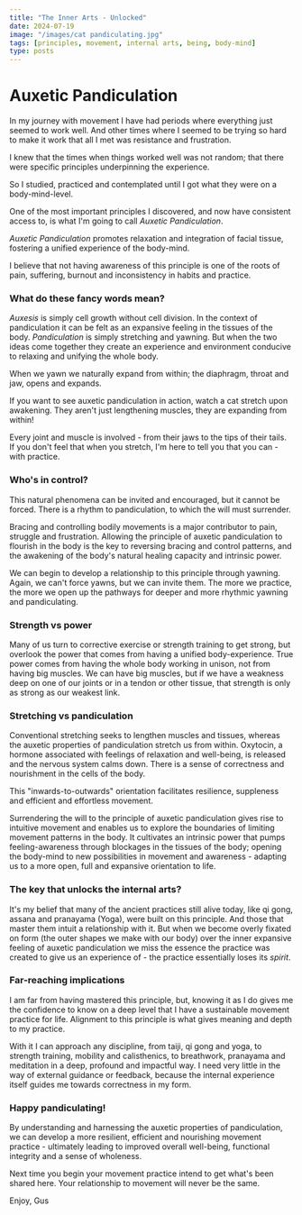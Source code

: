 ```yaml
---
title: "The Inner Arts - Unlocked"
date: 2024-07-19
image: "/images/cat pandiculating.jpg"
tags: [principles, movement, internal arts, being, body-mind]
type: posts
---
```



# Auxetic Pandiculation
In my journey with movement I have had periods where everything just seemed to work well. And other times where I seemed to be trying so hard to make it work that all I met was resistance and frustration. 

I knew that the times when things worked well was not random; that there were specific principles underpinning the experience. 

So I studied, practiced and contemplated until I got what they were on a body-mind-level. 

One of the most important principles I discovered, and now have consistent access to, is what I'm going to call *Auxetic Pandiculation*. 

*Auxetic Pandiculation* promotes relaxation and integration of facial tissue, fostering a unified experience of the body-mind. 

I believe that not having awareness of this principle is one of the roots of pain, suffering, burnout and inconsistency in habits and practice. 

### What do these fancy words mean?
*Auxesis* is simply cell growth without cell division. In the context of pandiculation it can be felt as an expansive feeling in the tissues of the body. 
*Pandiculation* is simply stretching and yawning. 
But when the two ideas come together they create an experience and environment conducive to relaxing and unifying the whole body. 

When we yawn we naturally expand from within; the diaphragm, throat and jaw, opens and expands. 

If you want to see auxetic pandiculation in action, watch a cat stretch upon awakening. They aren't just lengthening muscles, they are expanding from within! 

Every joint and muscle is involved - from their jaws to the tips of their tails. If you don't feel that when you stretch, I'm here to tell you that you can - with practice. 

### Who's in control?
This natural phenomena can be invited and encouraged, but it cannot be forced. There is a rhythm to pandiculation, to which the will must surrender. 

Bracing and controlling bodily movements is a major contributor to pain, struggle and frustration. Allowing the principle of auxetic pandiculation to flourish in the body is the key to reversing bracing and control patterns, and the awakening of the body's natural healing capacity and intrinsic power. 

We can begin to develop a relationship to this principle through yawning. Again, we can't force yawns, but we can invite them. The more we practice, the more we open up the pathways for deeper and more rhythmic yawning and pandiculating. 

### Strength vs power
Many of us turn to corrective exercise or strength training to get strong, but overlook the power that comes from having a unified body-experience. True power comes from having the whole body working in unison, not from having big muscles. We can have big muscles, but if we have a weakness deep on one of our joints or in a tendon or other tissue, that strength is only as strong as our weakest link. 

### Stretching vs pandiculation
Conventional stretching seeks to lengthen muscles and tissues, whereas the auxetic properties of pandiculation stretch us from within. Oxytocin, a hormone associated with feelings of relaxation and well-being, is released and the nervous system calms down. There is a sense of correctness and nourishment in the cells of the body. 

This "inwards-to-outwards" orientation facilitates resilience, suppleness and efficient and effortless movement. 

Surrendering the will to the principle of auxetic pandiculation gives rise to intuitive movement and enables us to explore the boundaries of limiting movement patterns in the body. It cultivates an intrinsic power that pumps feeling-awareness through blockages in the tissues of the body; opening the body-mind to new possibilities in movement and awareness - adapting us to a more open, full and expansive orientation to life. 

### The key that unlocks the internal arts?
It's my belief that many of the ancient practices still alive today, like qi gong, assana and pranayama (Yoga), were built on this principle. And those that master them intuit a relationship with it. But when we become overly fixated on form (the outer shapes we make with our body) over the inner expansive feeling of auxetic pandiculation we miss the essence the practice was created to give us an experience of - the practice essentially loses its *spirit*. 

### Far-reaching implications
I am far from having mastered this principle, but, knowing it as I do gives me the confidence to know on a deep level that I have a sustainable movement practice for life. Alignment to this principle is what gives meaning and depth to my practice.

With it I can approach any discipline, from taiji, qi gong and yoga, to strength training, mobility and calisthenics, to breathwork, pranayama and meditation in a deep, profound and impactful way. I need very little in the way of external guidance or feedback, because the internal experience itself guides me towards correctness in my form. 

### Happy pandiculating!
By understanding and harnessing the auxetic properties of pandiculation, we can develop a more resilient, efficient and nourishing movement practice - ultimately leading to improved overall well-being, functional integrity and a sense of wholeness.

Next time you begin your movement practice intend to get what's been shared here. Your relationship to movement will never be the same. 

Enjoy,
Gus
